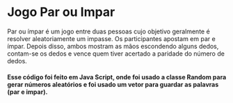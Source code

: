 # Jogo Par ou Impar

Par ou ímpar é um jogo entre duas pessoas cujo objetivo geralmente é resolver aleatoriamente um impasse. Os participantes apostam em par e ímpar. Depois disso, ambos mostram as mãos escondendo alguns dedos, contam-se os dedos e vence quem tiver acertado a paridade do número de dedos.

#### Esse código foi feito em Java Script, onde foi usado a classe Random para gerar números aleatórios e foi usado um vetor para guardar as palavras (par e impar).

